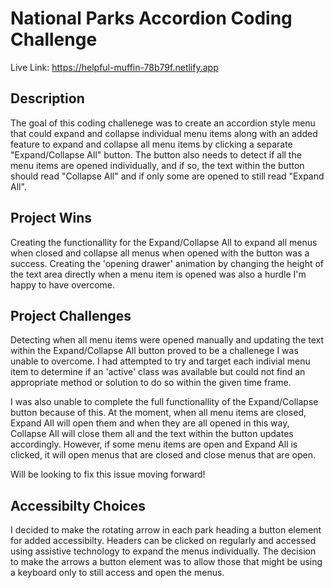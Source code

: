 # National Parks Accordion Coding Challenge


Live Link: https://helpful-muffin-78b79f.netlify.app

## Description

The goal of this coding challenege was to create an accordion style menu that could expand and collapse individual menu items 
along with an added feature to expand and collapse all menu items by clicking a separate "Expand/Collapse All" button. The button also needs to 
detect if all the menu items are opened individually, and if so, the text within the button should read "Collapse All" and if 
only some are opened to still read "Expand All".

## Project Wins

Creating the functionallity for the Expand/Collapse All to expand all menus when closed and collapse all menus when opened with the button was a success.
Creating the 'opening drawer' animation by changing the height of the text area directly when a menu item is opened was also a hurdle I'm happy to have overcome.

## Project Challenges

Detecting when all menu items were opened manually and updating the text within the Expand/Collapse All button proved to be a challenege I was unable to overcome.
I had attempted to try and target each indivial menu item to determine if an 'active' class was available but could not find an appropriate method or solution to do so 
within the given time frame.

I was also unable to complete the full functionallity of the Expand/Collapse button because of this. At the moment, when all menu items are closed, Expand All 
will open them and when they are all opened in this way, Collapse All will close them all and the text within the button updates accordingly. 
However, if some menu items are open and Expand All is clicked, it will open menus that are closed and close menus that are open. 

Will be looking to fix this issue moving forward! 

## Accessibilty Choices

I decided to make the rotating arrow in each park heading a button element for added accessibilty. 
Headers can be clicked on regularly and accessed using assistive technology to expand the menus individually. 
The decision to make the arrows a button element was to allow those that might be using a keyboard only to still access and open the menus.

